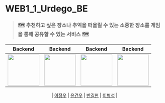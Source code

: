 # WEB1_1_Urdego_BE


> ### 🗺️ 추천하고 싶은 장소나 추억을 떠올릴 수 있는 소중한 장소를 게임을 통해 공유할 수 있는 서비스 🗺️
<div align="center">

|                                                                                Backend                                                                                 |                                  Backend                                  |                                                                             Backend                                                                             |                                   Backend                                    |
|:----------------------------------------------------------------------------------------------------------------------------------------------------------------------:|:-------------------------------------------------------------------------:|:---------------------------------------------------------------------------------------------------------------------------------------------------------------:|:----------------------------------------------------------------------------:|
| <a href="https://github.com/j-ra1n"> <img src="https://github.com/DKU-Dgaja/dku-dgaja/assets/118893707/ace52e32-503d-4d0e-b5ef-74b800687468" width=100 height=100></a> | <a href="https://github.com/oo-ni"> <img src="https://github.com/user-attachments/assets/8793300a-9310-40f2-8f8a-9e722fd93c5c" width=100 height=100></a> | <a href="https://github.com/Ban-gilhyeon"> <img src="https://github.com/user-attachments/assets/e3bc626a-3ee1-4bfe-a1e2-2d65f34ffd07" width=100 height=100></a> | <a href="https://github.com/Anyeon00"> <img src="https://github.com/user-attachments/assets/0e49c720-59e5-4eef-95f8-95f7f78b077e" width=100 height=100></a>

|                                                                    [이정우](https://github.com/j-ra1n)                                                                    |                      [윤건우](https://github.com/oo-ni)                      |                                                             [반길현](https://github.com/Ban-gilhyeon)                                                              |                      [이형석](https://github.com/Anyeon00)                      |

</div>
